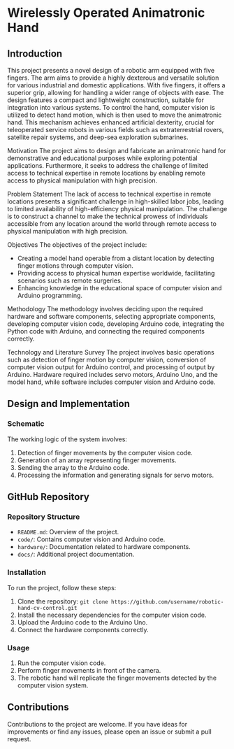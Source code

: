 # Wirelessly Operated Animatronic Hand

## Introduction

This project presents a novel design of a robotic arm equipped with five fingers. The arm aims to provide a highly dexterous and versatile solution for various industrial and domestic applications. With five fingers, it offers a superior grip, allowing for handling a wider range of objects with ease. The design features a compact and lightweight construction, suitable for integration into various systems. To control the hand, computer vision is utilized to detect hand motion, which is then used to move the animatronic hand. This mechanism achieves enhanced artificial dexterity, crucial for teleoperated service robots in various fields such as extraterrestrial rovers, satellite repair systems, and deep-sea exploration submarines.

Motivation
The project aims to design and fabricate an animatronic hand for demonstrative and educational purposes while exploring potential applications. Furthermore, it seeks to address the challenge of limited access to technical expertise in remote locations by enabling remote access to physical manipulation with high precision.

Problem Statement
The lack of access to technical expertise in remote locations presents a significant challenge in high-skilled labor jobs, leading to limited availability of high-efficiency physical manipulation. The challenge is to construct a channel to make the technical prowess of individuals accessible from any location around the world through remote access to physical manipulation with high precision.

Objectives
The objectives of the project include:
- Creating a model hand operable from a distant location by detecting finger motions through computer vision.
- Providing access to physical human expertise worldwide, facilitating scenarios such as remote surgeries.
- Enhancing knowledge in the educational space of computer vision and Arduino programming.

Methodology
The methodology involves deciding upon the required hardware and software components, selecting appropriate components, developing computer vision code, developing Arduino code, integrating the Python code with Arduino, and connecting the required components correctly.

Technology and Literature Survey
The project involves basic operations such as detection of finger motion by computer vision, conversion of computer vision output for Arduino control, and processing of output by Arduino. Hardware required includes servo motors, Arduino Uno, and the model hand, while software includes computer vision and Arduino code.

## Design and Implementation

### Schematic
The working logic of the system involves:
1. Detection of finger movements by the computer vision code.
2. Generation of an array representing finger movements.
3. Sending the array to the Arduino code.
4. Processing the information and generating signals for servo motors.

## GitHub Repository

### Repository Structure
- `README.md`: Overview of the project.
- `code/`: Contains computer vision and Arduino code.
- `hardware/`: Documentation related to hardware components.
- `docs/`: Additional project documentation.

### Installation
To run the project, follow these steps:
1. Clone the repository: `git clone https://github.com/username/robotic-hand-cv-control.git`
2. Install the necessary dependencies for the computer vision code.
3. Upload the Arduino code to the Arduino Uno.
4. Connect the hardware components correctly.

### Usage
1. Run the computer vision code.
2. Perform finger movements in front of the camera.
3. The robotic hand will replicate the finger movements detected by the computer vision system.

## Contributions
Contributions to the project are welcome. If you have ideas for improvements or find any issues, please open an issue or submit a pull request.

